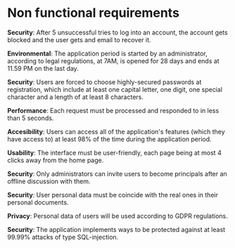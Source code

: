 <h1>Non functional requirements</h1>

**Security**: After 5 unsuccessful tries to log into an account, the account gets blocked and the user gets and email to recover it.

**Environmental**: The application period is started by an administrator, according to legal regulations, at 7AM, is opened for 28 days and ends at 11.59 PM on the last day.

**Security**: Users are forced to choose highly-secured passwords at registration, which include at least one capital letter, one digit, one special character and a length of at least 8 characters.

**Performance**: Each request must be processed and responded to in less than 5 seconds.

**Accesibility**: Users can access all of the application's features (which they have access to) at least 98% of the time during the application period.

**Usability**: The interface must be user-friendly, each page being at most 4 clicks away from the home page.

**Security**: Only administrators can invite users to become principals after an offline discussion with them.

**Security**: User personal data must be coincide with the real ones in their personal documents. 

**Privacy**: Personal data of users will be used according to GDPR regulations.

**Security**: The application implements ways to be protected against at least 99.99% attacks of type SQL-injection.